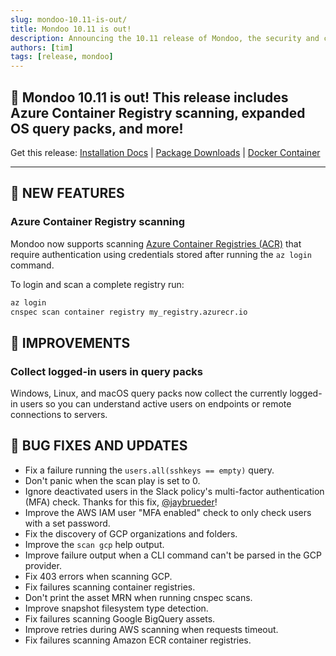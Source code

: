 ```yaml
---
slug: mondoo-10.11-is-out/
title: Mondoo 10.11 is out!
description: Announcing the 10.11 release of Mondoo, the security and compliance platform that prioritizes risks that matter most in your infrastructure.
authors: [tim]
tags: [release, mondoo]
---
```


## 🥳 Mondoo 10.11 is out! This release includes Azure Container Registry scanning, expanded OS query packs, and more!

Get this release: [Installation Docs](https://mondoo.com/docs/cnspec/) | [Package Downloads](https://releases.mondoo.com/cnspec/) | [Docker Container](https://hub.docker.com/r/mondoo/cnspec)

---

## 🎉 NEW FEATURES

### Azure Container Registry scanning

Mondoo now supports scanning [Azure Container Registries (ACR)](https://azure.microsoft.com/en-us/products/container-registry) that require authentication using credentials stored after running the `az login` command.

To login and scan a complete registry run:

```bash
az login
cnspec scan container registry my_registry.azurecr.io
```

## 🧹 IMPROVEMENTS

### Collect logged-in users in query packs

Windows, Linux, and macOS query packs now collect the currently logged-in users so you can understand active users on endpoints or remote connections to servers.

## 🐛 BUG FIXES AND UPDATES

- Fix a failure running the `users.all(sshkeys == empty)` query.
- Don't panic when the scan play is set to 0.
- Ignore deactivated users in the Slack policy's multi-factor authentication (MFA) check. Thanks for this fix, [@jaybrueder](https://github.com/jaybrueder/)!
- Improve the AWS IAM user "MFA enabled" check to only check users with a set password.
- Fix the discovery of GCP organizations and folders.
- Improve the `scan gcp` help output.
- Improve failure output when a CLI command can't be parsed in the GCP provider.
- Fix 403 errors when scanning GCP.
- Fix failures scanning container registries.
- Don't print the asset MRN when running cnspec scans.
- Improve snapshot filesystem type detection.
- Fix failures scanning Google BigQuery assets.
- Improve retries during AWS scanning when requests timeout.
- Fix failures scanning Amazon ECR container registries.
